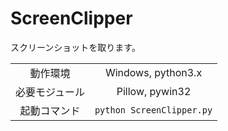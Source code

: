 # ScreenClipper

スクリーンショットを取ります。

| | |
|:-----------:|:------------:|
| 動作環境 | Windows, python3.x |
| 必要モジュール | Pillow, pywin32 |
| 起動コマンド | `python ScreenClipper.py`|
